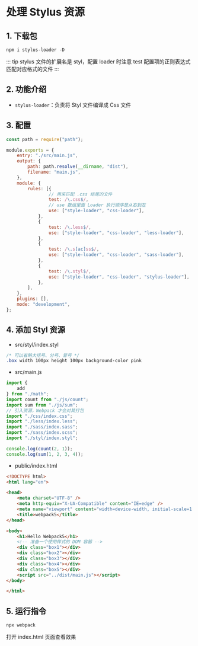# 处理 Stylus 资源

## 1. 下载包

```text
npm i stylus-loader -D
```

::: tip
stylus 文件的扩展名是 styl，配置 loader 时注意 test 配置项的正则表达式匹配对应格式的文件
:::

## 2. 功能介绍

* `stylus-loader`：负责将 Styl 文件编译成 Css 文件

## 3. 配置

```javascript
const path = require("path");

module.exports = {
    entry: "./src/main.js",
    output: {
        path: path.resolve(__dirname, "dist"),
        filename: "main.js",
    },
    module: {
        rules: [{
                // 用来匹配 .css 结尾的文件
                test: /\.css$/,
                // use 数组里面 Loader 执行顺序是从右到左
                use: ["style-loader", "css-loader"],
            },
            {
                test: /\.less$/,
                use: ["style-loader", "css-loader", "less-loader"],
            },
            {
                test: /\.s[ac]ss$/,
                use: ["style-loader", "css-loader", "sass-loader"],
            },
            {
                test: /\.styl$/,
                use: ["style-loader", "css-loader", "stylus-loader"],
            },
        ],
    },
    plugins: [],
    mode: "development",
};
```

## 4. 添加 Styl 资源

* src/styl/index.styl

```css
/* 可以省略大括号、分号、冒号 */
.box width 100px height 100px background-color pink
```

* src/main.js

```javascript
import {
    add
} from "./math";
import count from "./js/count";
import sum from "./js/sum";
// 引入资源，Webpack 才会对其打包
import "./css/index.css";
import "./less/index.less";
import "./sass/index.sass";
import "./sass/index.scss";
import "./styl/index.styl";

console.log(count(2, 1));
console.log(sum(1, 2, 3, 4));
```

* public/index.html

```html
<!DOCTYPE html>
<html lang="en">

<head>
    <meta charset="UTF-8" />
    <meta http-equiv="X-UA-Compatible" content="IE=edge" />
    <meta name="viewport" content="width=device-width, initial-scale=1.0" />
    <title>webpack5</title>
</head>

<body>
    <h1>Hello Webpack5</h1>
    <!-- 准备一个使用样式的 DOM 容器 -->
    <div class="box1"></div>
    <div class="box2"></div>
    <div class="box3"></div>
    <div class="box4"></div>
    <div class="box5"></div>
    <script src="../dist/main.js"></script>
</body>

</html>
```

## 5. 运行指令

```text
npx webpack
```

打开 index.html 页面查看效果
